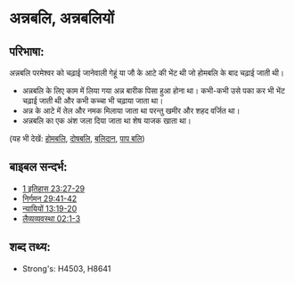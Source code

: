 # अन्नबलि, अन्नबलियों #

## परिभाषा: ##

अन्नबलि परमेश्वर को चढ़ाई जानेवाली गेहूं या जौ के आटे की भेंट थी जो होमबलि के बाद चढ़ाई जाती थी।

* अन्नबलि के लिए काम में लिया गया अन्न बारीक पिसा हुआ होना था। कभी-कभी उसे पका कर भी भेंट चढ़ाई जाती थी और कभी कच्चा भी चढ़ाया जाता था।
* अन्न के आटे में तेल और नमक मिलाया जाता था परन्तु खमीर और शहद वर्जित था।
* अन्नबलि का एक अंश जला दिया जाता था शेष याजक खाता था।

(यह भी देखें: [होमबलि](../other/burntoffering.md), [दोषबलि](../other/guiltoffering.md), [बलिदान](../other/sacrifice.md), [पाप बलि](../other/sinoffering.md))

## बाइबल सन्दर्भ: ##

* [1 इतिहास 23:27-29](rc://hi/tn/help/1ch/23/27)
* [निर्गमन 29:41-42](rc://hi/tn/help/exo/29/41)
* [न्यायियों 13:19-20](rc://hi/tn/help/jdg/13/19)
* [लैव्यव्यवस्था 02:1-3](rc://hi/tn/help/lev/02/01)

## शब्द तथ्य: ##

* Strong's: H4503, H8641
